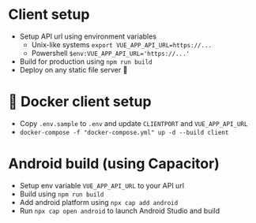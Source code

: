 # Client setup
* Setup API url using environment variables
  * Unix-like systems `export VUE_APP_API_URL=https://...`
  * Powershell `$env:VUE_APP_API_URL='https://...'`
* Build for production using `npm run build`
* Deploy on any static file server :rocket:

# :whale: Docker client setup
* Copy `.env.sample` to `.env` and update `CLIENTPORT` and `VUE_APP_API_URL`
* `docker-compose -f "docker-compose.yml" up -d --build client`

# Android build (using Capacitor)
* Setup env variable `VUE_APP_API_URL` to your API url
* Build using `npm run build`
* Add android platform using `npx cap add android`
* Run `npx cap open android` to launch Android Studio and build
